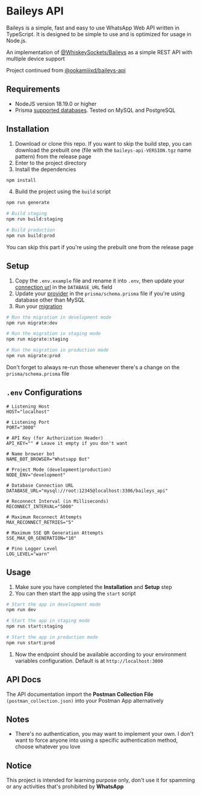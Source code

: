 # Baileys API

Baileys is a simple, fast and easy to use WhatsApp Web API written in TypeScript. It is designed to be simple to use and is optimized for usage in Node.js.

An implementation of [@WhiskeySockets/Baileys](https://github.com/WhiskeySockets/Baileys) as a simple REST API with multiple device support

Project continued from [@ookamiiixd/baileys-api](https://github.com/ookamiiixd/baileys-api/)

## Requirements

- NodeJS version 18.19.0 or higher
- Prisma [supported databases](https://www.prisma.io/docs/reference/database-reference/supported-databases). Tested on MySQL and PostgreSQL

## Installation

1. Download or clone this repo. If you want to skip the build step, you can download the prebuilt one (file with the `baileys-api-VERSION.tgz` name pattern) from the release page
2. Enter to the project directory
3. Install the dependencies

```sh
npm install
```

4. Build the project using the `build` script

```sh
npm run generate

# Build staging
npm run build:staging

# Build production
npm run build:prod
```

You can skip this part if you're using the prebuilt one from the release page

## Setup

1. Copy the `.env.example` file and rename it into `.env`, then update your [connection url](https://www.prisma.io/docs/reference/database-reference/connection-urls) in the `DATABASE_URL` field
1. Update your [provider](https://www.prisma.io/docs/reference/api-reference/prisma-schema-reference#fields) in the `prisma/schema.prisma` file if you're using database other than MySQL
1. Run your [migration](https://www.prisma.io/docs/reference/api-reference/command-reference#prisma-migrate)

```sh
# Run the migration in development mode
npm run migrate:dev

# Run the migration in staging mode
npm run migrate:staging

# Run the migration in production mode
npm run migrate:prod
```

Don't forget to always re-run those whenever there's a change on the `prisma/schema.prisma` file

## `.env` Configurations

```env
# Listening Host
HOST="localhost"

# Listening Port
PORT="3000"

# API Key (for Authorization Header)
API_KEY="" # Leave it empty if you don't want

# Name browser bot
NAME_BOT_BROWSER="Whatsapp Bot"

# Project Mode (development|production)
NODE_ENV="development"

# Database Connection URL
DATABASE_URL="mysql://root:12345@localhost:3306/baileys_api"

# Reconnect Interval (in Milliseconds)
RECONNECT_INTERVAL="5000"

# Maximum Reconnect Attempts
MAX_RECONNECT_RETRIES="5"

# Maximum SSE QR Generation Attempts
SSE_MAX_QR_GENERATION="10"

# Pino Logger Level
LOG_LEVEL="warn"
```

## Usage

1. Make sure you have completed the **Installation** and **Setup** step
1. You can then start the app using the `start` script

```sh
# Start the app in development mode
npm run dev

# Start the app in staging mode
npm run start:staging

# Start the app in production mode
npm run start:prod
```

1. Now the endpoint should be available according to your environment variables configuration. Default is at `http://localhost:3000`

## API Docs

The API documentation import the **Postman Collection File** `(postman_collection.json)` into your Postman App alternatively

## Notes

- There's no authentication, you may want to implement your own. I don't want to force anyone into using a specific authentication method, choose whatever you love

## Notice

This project is intended for learning purpose only, don't use it for spamming or any activities that's prohibited by **WhatsApp**
